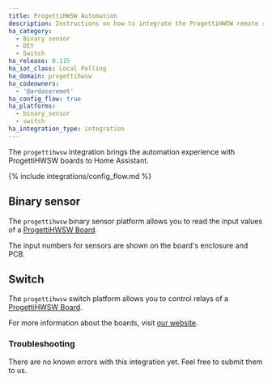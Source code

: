 ```yaml
---
title: ProgettiHWSW Automation
description: Instructions on how to integrate the ProgettiHWSW remote relay boards into Home Assistant.
ha_category:
  - Binary sensor
  - DIY
  - Switch
ha_release: 0.115
ha_iot_class: Local Polling
ha_domain: progettihwsw
ha_codeowners:
  - '@ardaseremet'
ha_config_flow: true
ha_platforms:
  - binary_sensor
  - switch
ha_integration_type: integration
---
```


The `progettihwsw` integration brings the automation experience with ProgettiHWSW boards to Home Assistant.

{% include integrations/config_flow.md %}

## Binary sensor

The `progettihwsw` binary sensor platform allows you to read the input values of a [ProgettiHWSW Board](http://www.progetti-hw-sw.it/).

The input numbers for sensors are shown on the board's enclosure and PCB.

## Switch

The `progettihwsw` switch platform allows you to control relays of a [ProgettiHWSW Board](http://www.progetti-hw-sw.it/).

For more information about the boards, visit [our website](http://www.progetti-hw-sw.it/).

### Troubleshooting

There are no known errors with this integration yet. Feel free to submit them to us.

